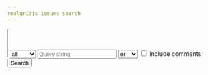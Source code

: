 ```yaml
---
realgridjs issues search
---
```


<script>
var __gitpagesize = 100;
var keywords;
var keywordExps;
var fullIssues;
var issues;
var targetIssues;
var selectLabels = [];
var searchOp;
var authorization = "Basic " + btoa("wooriapi:1qazxsw2!@");

$(document).ready( function() {
    buildLabels();
    $("#btnIssueSearch").on("click", function(){
        $("#searchMessage").empty();
        selectLabels = $("#selLabels").val();
        if (!selectLabels) 
            selectLabels = [];
        selectOp = $("#selOperator").val();
        var text = $("#txtQueryString").val();
        keywords = text.split(" ");
        if (keywords[keywords.length-1] == "") {
            keywords = keywords.slice(0, keywords.length-1); // last empty item 
        }
        var state = $("#selState").val();
        keywordExps = [];
        for (var i = 0; i < keywords.length; i++) {
            keywordExps[i] = new RegExp(keywords[i], "gi");
        }
        fullIssues = [];
        issues = [];
        targetIssues = [];
        clearList();
        var includeComment = $("#chkIncludeComment").is(":checked");
        searchIssues(text, state, 0, function() {
            if (includeComment) {
                searchComment(text, 0, function () {
                    resultMessage();
                });
            } else {
                resultMessage();
            }
        });
    })
});

function buildLabels() {
    $("#selLabels").empty();
    $.ajax({
        url: "https://api.github.com/repos/realgrid/realgridjs/labels",
        beforeSend: function(xhr) { 
          xhr.setRequestHeader("Authorization", authorization); 
        },
        contentType: 'application/json',
        success: function (data) {
            $.each(data, function(i, v) {
                $("#selLabels").append("<option style='background: #" + v.color + "; color: #fff;'>" + v.name + "</option>");
            });
        },
        error: function(xhr, status, error){
          alert("get labels error" + error);
        }
    });
}

function resultMessage() {
    $("#searchMessage").text(targetIssues.length + " issues found.");
}

function searchIssues(text, state, page, done) {
    $.ajax({
        url: "https://api.github.com/repos/realgrid/realgridjs/issues?state=" + state + "&labels=" + selectLabels + "&per_page=" + __gitpagesize + "&page=" + page,
        beforeSend: function(xhr) { 
          xhr.setRequestHeader("Authorization", authorization); 
        },
        contentType: 'application/json',
        success: function (data) {
            var findFunc = selectOp == "and" ? findAndKeyword : findOrKeyword;
            $.each(data, function(i, v) {
                var results = [];
                if (!v.pull_request) {
                    if (targetIssues.indexOf(v.number) < 0 && findFunc(v.title, v.body)) {
                        results.push(v);
                        targetIssues.push(v.number);
                    }
                    fullIssues.push(v);
                    issues.push(v.number);
                }
                addList(results);
            });
            if (data.length == __gitpagesize) {
                searchIssues(text, state, page + 1, done);
            } else {
                done();
            }
        },
        error: function(xhr, status, error){
          alert("search error" + error);
        }
    });
}

var __issue_url_length = "https://api.github.com/repos/realgrid/realgridjs/issues/".length;

function searchComment(text, page, done) {
    $.ajax({
        url: "https://api.github.com/repos/realgrid/realgridjs/issues/comments?per_page=" + __gitpagesize + "&page=" + page,
        beforeSend: function(xhr) { 
          xhr.setRequestHeader("Authorization", authorization); 
        },
        contentType: 'application/json',
        success: function (data) {
            var findFunc = selectOp == "and" ? findAndKeyword : findOrKeyword;
            $.each(data, function(i, v) {
                var results = [];
                var number = parseInt(v.issue_url.slice(__issue_url_length));
                var issueIndex = issues.indexOf(number);
                var issue;
                if (issueIndex > -1 && targetIssues.indexOf(number) < 0 && findFunc("", v.body)) {
                    issue = fullIssues[issueIndex];
                    issue.searchbyComment = true;
                    results.push(issue);
                    targetIssues.push(issue.number);
                }
                addList(results);
            });
            if (data.length == __gitpagesize) {
                searchComment(text, page + 1, done);
            } else {
                done();
            }
        },
        error: function(xhr, status, error){
          alert("search error" + error);
        }
    });
}

function findAndKeyword(title, body) {
    var len = keywordExps.length;
    if (len == 0) { 
        return true;
    }

    for (var i = 0; i < len; i++) {
        if (title.search(keywordExps[i]) == -1 && body.search(keywordExps[i]) == -1) {
            return false;
        }
    }
    return true;
}

function findOrKeyword(title, body) {
    var len = keywordExps.length;
    if (len == 0) { 
        return true;
    }
    
    for (var i = 0; i < len; i++) {
        if (title.search(keywordExps[i]) != -1 || body.search(keywordExps[i]) != -1) {
            return true;
        }
    }
    return false;
}

function highlightKeyword(content) {
    var highlighted = content;
    for (var i = 0, len = keywordExps.length; i < len; i++) {
        highlighted = highlighted.replace(keywordExps[i], "<mark>"+keywords[i]+"</mark>");
    }
    return highlighted;
}

function clearList() {
    $("#searchResult").empty();
    var thead = $("<thead>");
    var tr = $("<tr>");
    tr.append("<th>No.</th>");
    tr.append("<th>State</th>");
    tr.append("<th>Milestone</th>");
    tr.append("<th>Title</th>");
    tr.append("<th>Comments</th>");
    thead.append(tr);
    $("#searchResult").append(thead);
    $("#searchResult").append("<tbody></tbody>");
}

function addList(list) {
    var tbody = $("#searchResult").find('tbody');
    var no, labels;
    $.each(list, function(i, v) {
        no = "<a href='" + v.html_url + "' target='issue_detail'>" + v.number + "</a>";
        /*
        labels = "";
        $.each(v.labels, function (li, lv) {
            labels += "<span style='background:#" + lv.color + "'>" + lv.name + "</span><br/>";
        });
        */
        var tr = $("<tr>");
        tr.append("<td>" + no + "</td>");
        tr.append("<td>" + v.state + "</td>");
        //$("#searchResult" ).append("<div style='width:150px'>" + labels + "</div>");
        tr.append("<td>" + (v.milestone ? v.milestone.title : " ") + "</td>");
        tr.append("<td style='width:*;white-space: nowrap; text-overflow: ellipsis;'>" + highlightKeyword(v.title) + "</td>");
        tr.append("<td>" + (v.searchbyComment ? v.comments + "(*)" : v.comments) + "</td>");
        tbody.append(tr);
    });
}
</script>

<select id="selLabels" class="selectpicker" multiple title="select labels">
</select>
<select id="selState" class="selectpicker">
  <option selected="selected">all</option>
  <option>open</option>
  <option>closed</option>
</select>
<input type="text" class="form-control input-sm" placeholder="Query string" id="txtQueryString">
<select id="selOperator" title="space operaor(def or)" class="selectpicker">
  <option>or</option>
  <option>and</option>
</select>
<label class="checkbox-inline">
  <input type="checkbox" id="chkIncludeComment"> include comments
</label>
<button type="button" class="btn btn-primary btn-xs" id="btnIssueSearch">Search</button>
<br/>
<table id="searchResult" style="width: 100%;">

</table>
<span id="searchMessage" style="color:green"></span>



